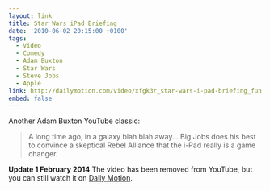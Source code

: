 ```yaml
---
layout: link
title: Star Wars iPad Briefing
date: '2010-06-02 20:15:00 +0100'
tags:
  - Video
  - Comedy
  - Adam Buxton
  - Star Wars
  - Steve Jobs
  - Apple
link: http://dailymotion.com/video/xfgk3r_star-wars-i-pad-briefing_fun
embed: false
---
```

Another Adam Buxton YouTube classic:

> A long time ago, in a galaxy blah blah away... Big Jobs does his best to convince a skeptical Rebel Alliance that the i-Pad really is a game changer.

**Update 1 February 2014** The video has been removed from YouTube, but you can still watch it on [Daily Motion](http://www.dailymotion.com/video/xfgk3r_star-wars-i-pad-briefing_fun).